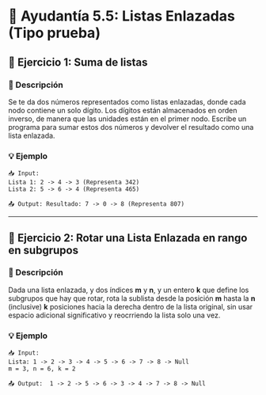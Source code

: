 # 🔗 Ayudantía 5.5: Listas Enlazadas (Tipo prueba)

## 📝 Ejercicio 1: Suma de listas

### 🎯 Descripción
Se te da dos números representados como listas enlazadas, donde cada nodo contiene un solo dígito. Los dígitos están almacenados en orden inverso, de manera que las unidades están en el primer nodo. Escribe un programa para sumar estos dos números y devolver el resultado
como una lista enlazada.

### 💡 Ejemplo
```
📥 Input:  
Lista 1: 2 -> 4 -> 3 (Representa 342)
Lista 2: 5 -> 6 -> 4 (Representa 465)

📤 Output: Resultado: 7 -> 0 -> 8 (Representa 807)
```

---


## 📝 Ejercicio 2: Rotar una Lista Enlazada en rango en subgrupos

### 🎯 Descripción
Dada una lista enlazada, y dos índices **m** y **n**, y un entero **k** que define los subgrupos que hay que rotar, rota la sublista desde la posición **m** hasta la **n** (inclusive) **k** posiciones hacia la derecha dentro de la lista original, sin usar espacio adicional significativo y reocrriendo la lista solo una vez.

### 💡 Ejemplo
```
📥 Input:  
Lista: 1 -> 2 -> 3 -> 4 -> 5 -> 6 -> 7 -> 8 -> Null
m = 3, n = 6, k = 2

📤 Output:  1 -> 2 -> 5 -> 6 -> 3 -> 4 -> 7 -> 8 -> Null
```